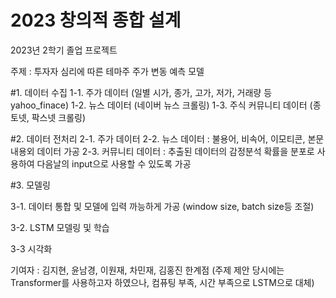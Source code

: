 # 2023 창의적 종합 설계

2023년 2학기 졸업 프로젝트 

주제 : 투자자 심리에 따른 테마주 주가 변동 예측 모델

#1. 데이터 수집
1-1. 주가 데이터 (일별 시가, 종가, 고가, 저가, 거래량 등 yahoo_finace)
1-2. 뉴스 데이터 (네이버 뉴스 크롤링)
1-3. 주식 커뮤니티 데이터 (종토넷, 팍스넷 크롤링) 

#2. 데이터 전처리
2-1. 주가 데이터
2-2. 뉴스 데이터 : 불용어, 비속어, 이모티콘, 본문 내용외 데이터 가공
2-3. 커뮤니티 데이터 : 추출된 데이터의 감정분석 확률을 분포로 사용하여 다음날의 input으로 사용할 수 있도록 가공

#3. 모델링
 
3-1. 데이터 통합 및 모델에 입력 까능하게 가공 (window size, batch size등 조절) 

3-2. LSTM 모델링 및 학습 

3-3 시각화


기여자 : 김지현, 윤남경, 이원재, 차민재, 김홍진
한계점 (주제 제안 당시에는 Transformer를 사용하고자 하였으나, 컴퓨팅 부족, 시간 부족으로 LSTM으로 대체)

